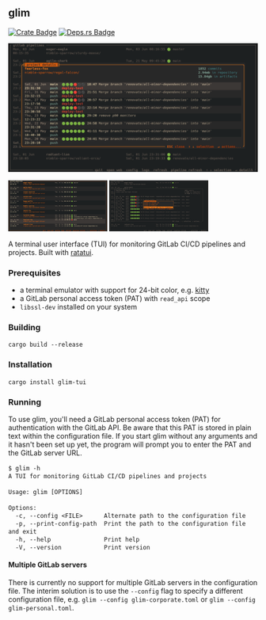 ## glim

[![Crate Badge]][Crate] [![Deps.rs Badge]][Deps.rs]

![GitLab Pipelines](screenshots/gitlab_pipelines.png)

[![GitLab Projects](screenshots/gitlab_projects_thumbnail.png)](screenshots/gitlab_projects.png)
[![Pipeline Actions](screenshots/pipeline_actions_thumbnail.png)](screenshots/pipeline_actions.png)

A terminal user interface (TUI) for monitoring GitLab CI/CD pipelines and projects.
Built with [ratatui](https://ratatui.rs/).

### Prerequisites
- a terminal emulator with support for 24-bit color, e.g. [kitty](https://sw.kovidgoyal.net/kitty/)
- a GitLab personal access token (PAT) with `read_api` scope
- `libssl-dev` installed on your system

### Building
```
cargo build --release 
```

### Installation

```
cargo install glim-tui
```

### Running

To use glim, you'll need a GitLab personal access token (PAT) for authentication with the GitLab API.
Be aware that this PAT is stored in plain text within the configuration file. If you start glim
without any arguments and it hasn't been set up yet, the program will prompt you to enter the PAT
and the GitLab server URL.

```
$ glim -h
A TUI for monitoring GitLab CI/CD pipelines and projects

Usage: glim [OPTIONS]

Options:
  -c, --config <FILE>      Alternate path to the configuration file
  -p, --print-config-path  Print the path to the configuration file and exit
  -h, --help               Print help
  -V, --version            Print version
```

#### Multiple GitLab servers

There is currently no support for multiple GitLab servers in the configuration file. The interim
solution is to use the `--config` flag to specify a different configuration file, e.g. 
`glim --config glim-corporate.toml` or `glim --config glim-personal.toml`.



  [Crate Badge]: https://img.shields.io/crates/v/glim-tui.svg
  [Crate]: https://crates.io/crates/glim-tui
  [Deps.rs Badge]: https://deps.rs/repo/github/junkdog/glim/status.svg
  [Deps.rs]: https://deps.rs/repo/github/junkdog/glim
